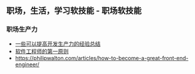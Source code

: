 ## 职场，生活，学习软技能 - 职场软技能

### 职场生产力

- [一些可以提高开发生产力的经验总结](https://mp.weixin.qq.com/s/O389xZymmD2_Gy50DqxzvQ)
- [软件工程师的第一原则](https://addyosmani.com/blog/first-principles-thinking-software-engineers/)
- https://philipwalton.com/articles/how-to-become-a-great-front-end-engineer/
